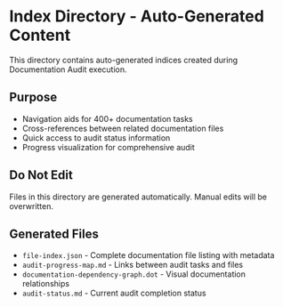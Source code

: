 # Index Directory - Auto-Generated Content

This directory contains auto-generated indices created during Documentation Audit execution.

## Purpose
- Navigation aids for 400+ documentation tasks
- Cross-references between related documentation files
- Quick access to audit status information
- Progress visualization for comprehensive audit

## Do Not Edit
Files in this directory are generated automatically. Manual edits will be overwritten.

## Generated Files
- `file-index.json` - Complete documentation file listing with metadata
- `audit-progress-map.md` - Links between audit tasks and files
- `documentation-dependency-graph.dot` - Visual documentation relationships
- `audit-status.md` - Current audit completion status